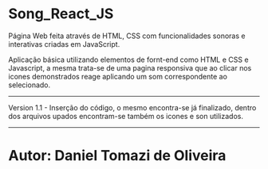 # Song_React_JS

Página Web feita através de HTML, CSS com funcionalidades sonoras e interativas criadas em JavaScript.

Aplicação básica utilizando elementos de fornt-end como HTML e CSS e Javascript, a mesma trata-se de uma pagina responsiva que ao clicar nos icones demonstrados reage aplicando um som correspondente ao selecionado.
*************************************************************************************************************************************************************************************
Version 1.1 - Inserção do código, o mesmo encontra-se já finalizado, dentro dos arquivos upados encontram-se também os icones e son utilizados.
****
# Autor: Daniel Tomazi de Oliveira
